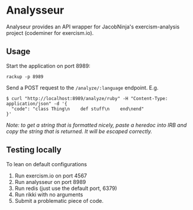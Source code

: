 # Analysseur

Analyseur provides an API wrapper for JacobNinja's exercism-analysis project (codeminer for exercism.io).

## Usage

Start the application on port 8989:

```
rackup -p 8989
```

Send a POST request to the `/analyze/:language` endpoint. E.g.

```
$ curl "http://localhost:8989/analyze/ruby" -H "Content-Type: application/json" -d '{
  "code": "class Thing\n    def stuff\n    end\nend"
}'
```

_Note: to get a string that is formatted nicely, paste a heredoc into IRB and copy the string that
is returned. It will be escaped correctly._

## Testing locally

To lean on default configurations

1. Run exercism.io on port 4567
1. Run analysseur on port 8989
1. Run redis (just use the default port, 6379)
1. Run rikki with no arguments
1. Submit a problematic piece of code.
